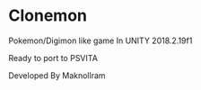 # Clonemon

Pokemon/Digimon like game In UNITY 2018.2.19f1

Ready to port to PSVITA

Developed By Maknollram
